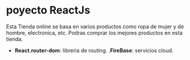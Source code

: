 # poyecto ReactJs

Esta Tienda online se basa en varios productos como ropa de mujer y de hombre, electronica, etc. Podras comprar los mejores productos en esta tienda.

- **React.router-dom**: libreria de routing.
.**FireBase**: servicios cloud.
